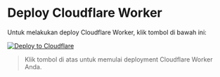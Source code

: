 # Deploy Cloudflare Worker

Untuk melakukan deploy Cloudflare Worker, klik tombol di bawah ini:

[![Deploy to Cloudflare](https://github.com/your-username/your-repo-name/actions/workflows/deploy-worker.yml/badge.svg)](https://deploy.workers.cloudflare.com/?url=https://github.com/Indosiasat/Noobzvpn)

> Klik tombol di atas untuk memulai deployment Cloudflare Worker Anda.
